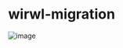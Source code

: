 # wirwl-migration

![image](https://user-images.githubusercontent.com/19886504/201833696-ac2fc42e-b5c0-4ec7-856b-9e163ea8b2b6.png)

